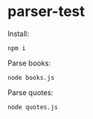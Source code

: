 # parser-test

Install:

```
npm i
```

Parse books:

```
node books.js
```

Parse quotes:

```
node quotes.js
```
